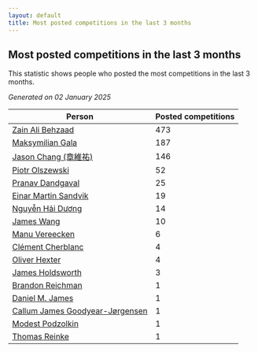 ```yaml
---
layout: default
title: Most posted competitions in the last 3 months
---
```

## Most posted competitions in the last 3 months
This statistic shows people who posted the most competitions in the last 3 months.

*Generated on 02 January 2025*

| Person | Posted competitions |
| --- | --- |
| [Zain Ali Behzaad](https://www.worldcubeassociation.org/persons/2019BEHZ01) | 473 |
| [Maksymilian Gala](https://www.worldcubeassociation.org/persons/2022GALA01) | 187 |
| [Jason Chang (章維祐)](https://www.worldcubeassociation.org/persons/2023CHAN15) | 146 |
| [Piotr Olszewski](https://www.worldcubeassociation.org/persons/2013OLSZ02) | 52 |
| [Pranav Dandgaval](https://www.worldcubeassociation.org/persons/2017DAND01) | 25 |
| [Einar Martin Sandvik](https://www.worldcubeassociation.org/persons/2018SAND22) | 19 |
| [Nguyễn Hải Dương](https://www.worldcubeassociation.org/persons/2018DUON07) | 14 |
| [James Wang](https://www.worldcubeassociation.org/persons/2015WANG87) | 10 |
| [Manu Vereecken](https://www.worldcubeassociation.org/persons/2010VERE01) | 6 |
| [Clément Cherblanc](https://www.worldcubeassociation.org/persons/2014CHER05) | 4 |
| [Oliver Hexter](https://www.worldcubeassociation.org/persons/2022HEXT01) | 4 |
| [James Holdsworth](https://www.worldcubeassociation.org/persons/2015HOLD01) | 3 |
| [Brandon Reichman](https://www.worldcubeassociation.org/persons/2015REIC02) | 1 |
| [Daniel M. James](https://www.worldcubeassociation.org/persons/2012JAME04) | 1 |
| [Callum James Goodyear-Jørgensen](https://www.worldcubeassociation.org/persons/2012GOOD02) | 1 |
| [Modest Podzolkin](https://www.worldcubeassociation.org/persons/2017PODZ01) | 1 |
| [Thomas Reinke](https://www.worldcubeassociation.org/persons/2018REIN04) | 1 |
